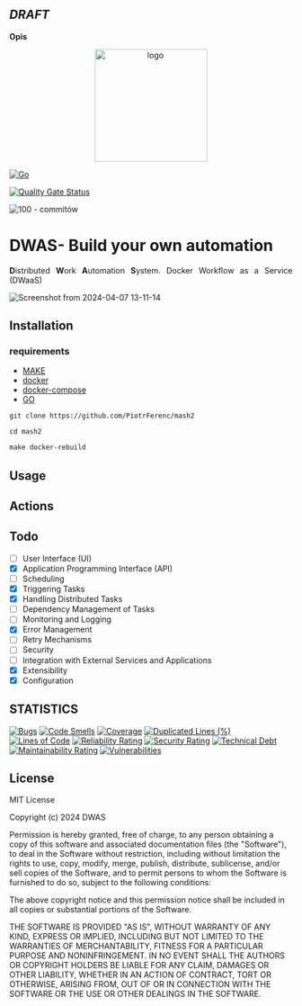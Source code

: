 *DRAFT*
---

**Opis**

<p align="center">
  <img src="https://github.com/PiotrFerenc/mash2/assets/30370747/0d288f65-cb91-4770-88bc-2329fd9d52bb" alt="logo" width="200"/>
</p>
<div style="text-align: justify;">

[![Go](https://github.com/PiotrFerenc/mash2/actions/workflows/go.yml/badge.svg?branch=main)](https://github.com/PiotrFerenc/mash2/actions/workflows/go.yml)

[![Quality Gate Status](https://sonarcloud.io/api/project_badges/measure?project=PiotrFerenc_mash2&metric=alert_status)](https://sonarcloud.io/summary/new_code?id=PiotrFerenc_mash2)

![100 - commitów](https://img.shields.io/badge/100-commitów-2ea44f?logo=go)

# DWAS- Build your own automation


**D**istributed **W**ork **A**utomation **S**ystem. 
Docker Workflow as a Service (DWaaS)

![Screenshot from 2024-04-07 13-11-14](https://github.com/PiotrFerenc/mash2/assets/30370747/4fea3e63-0eb6-47b3-bb7f-83e92bfa7f42)

</div>

## Installation

### requirements

- [MAKE](https://www.gnu.org/software/make/)
- [docker](https://docs.docker.com/engine/install/)
- [docker-compose](https://docs.docker.com/compose/install/)
- [GO](https://go.dev/doc/install)

```git
git clone https://github.com/PiotrFerenc/mash2
```

```shell
cd mash2
```

```makefile
make docker-rebuild
```

## Usage 



## Actions



## Todo

- [ ] User Interface (UI)
- [x] Application Programming Interface (API)
- [ ] Scheduling
- [x] Triggering Tasks
- [x] Handling Distributed Tasks
- [ ] Dependency Management of Tasks
- [ ] Monitoring and Logging
- [x] Error Management
- [ ] Retry Mechanisms
- [ ] Security
- [ ] Integration with External Services and Applications
- [x] Extensibility
- [x] Configuration

## STATISTICS

[![Bugs](https://sonarcloud.io/api/project_badges/measure?project=PiotrFerenc_mash2&metric=bugs)](https://sonarcloud.io/summary/new_code?id=PiotrFerenc_mash2) [![Code Smells](https://sonarcloud.io/api/project_badges/measure?project=PiotrFerenc_mash2&metric=code_smells)](https://sonarcloud.io/summary/new_code?id=PiotrFerenc_mash2) [![Coverage](https://sonarcloud.io/api/project_badges/measure?project=PiotrFerenc_mash2&metric=coverage)](https://sonarcloud.io/summary/new_code?id=PiotrFerenc_mash2) [![Duplicated Lines (%)](https://sonarcloud.io/api/project_badges/measure?project=PiotrFerenc_mash2&metric=duplicated_lines_density)](https://sonarcloud.io/summary/new_code?id=PiotrFerenc_mash2) [![Lines of Code](https://sonarcloud.io/api/project_badges/measure?project=PiotrFerenc_mash2&metric=ncloc)](https://sonarcloud.io/summary/new_code?id=PiotrFerenc_mash2) [![Reliability Rating](https://sonarcloud.io/api/project_badges/measure?project=PiotrFerenc_mash2&metric=reliability_rating)](https://sonarcloud.io/summary/new_code?id=PiotrFerenc_mash2) [![Security Rating](https://sonarcloud.io/api/project_badges/measure?project=PiotrFerenc_mash2&metric=security_rating)](https://sonarcloud.io/summary/new_code?id=PiotrFerenc_mash2)  [![Technical Debt](https://sonarcloud.io/api/project_badges/measure?project=PiotrFerenc_mash2&metric=sqale_index)](https://sonarcloud.io/summary/new_code?id=PiotrFerenc_mash2) [![Maintainability Rating](https://sonarcloud.io/api/project_badges/measure?project=PiotrFerenc_mash2&metric=sqale_rating)](https://sonarcloud.io/summary/new_code?id=PiotrFerenc_mash2) [![Vulnerabilities](https://sonarcloud.io/api/project_badges/measure?project=PiotrFerenc_mash2&metric=vulnerabilities)](https://sonarcloud.io/summary/new_code?id=PiotrFerenc_mash2)

## License

MIT License

Copyright (c) 2024 DWAS

Permission is hereby granted, free of charge, to any person obtaining a copy
of this software and associated documentation files (the "Software"), to deal
in the Software without restriction, including without limitation the rights
to use, copy, modify, merge, publish, distribute, sublicense, and/or sell
copies of the Software, and to permit persons to whom the Software is
furnished to do so, subject to the following conditions:

The above copyright notice and this permission notice shall be included in all
copies or substantial portions of the Software.

THE SOFTWARE IS PROVIDED "AS IS", WITHOUT WARRANTY OF ANY KIND, EXPRESS OR
IMPLIED, INCLUDING BUT NOT LIMITED TO THE WARRANTIES OF MERCHANTABILITY,
FITNESS FOR A PARTICULAR PURPOSE AND NONINFRINGEMENT. IN NO EVENT SHALL THE
AUTHORS OR COPYRIGHT HOLDERS BE LIABLE FOR ANY CLAIM, DAMAGES OR OTHER
LIABILITY, WHETHER IN AN ACTION OF CONTRACT, TORT OR OTHERWISE, ARISING FROM,
OUT OF OR IN CONNECTION WITH THE SOFTWARE OR THE USE OR OTHER DEALINGS IN THE
SOFTWARE.
